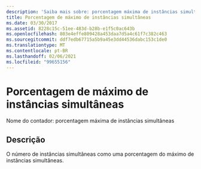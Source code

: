 ```yaml
---
description: 'Saiba mais sobre: porcentagem máxima de instâncias simultâneas'
title: Porcentagem de máximo de instâncias simultâneas
ms.date: 03/30/2017
ms.assetid: 8228c15c-51ee-483d-b28b-e1f5c0ac643b
ms.openlocfilehash: 803e4effe809428a453daa7d5a4c61f7c382c463
ms.sourcegitcommit: ddf7edb67715a5b9a45e3dd44536dabc153c1de0
ms.translationtype: MT
ms.contentlocale: pt-BR
ms.lasthandoff: 02/06/2021
ms.locfileid: "99655156"
---
```

# <a name="percent-of-max-concurrent-instances"></a>Porcentagem de máximo de instâncias simultâneas

Nome do contador: porcentagem máxima de instâncias simultâneas  
  
## <a name="description"></a>Descrição  

 O número de instâncias simultâneas como uma porcentagem do máximo de instâncias simultâneas.
